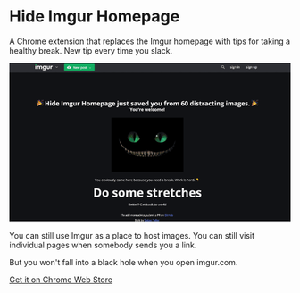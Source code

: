 # Hide Imgur Homepage

A Chrome extension that replaces the Imgur homepage with tips for taking a healthy break. New tip every time you slack.

![](https://raw.githubusercontent.com/Swizec/hide-imgur-homepage/master/howitworks.gif)

You can still use Imgur as a place to host images. You can still visit individual pages when somebody sends you a link.

But you won't fall into a black hole when you open imgur.com.

[Get it on Chrome Web Store](https://chrome.google.com/webstore/detail/ecoiiengjfepmmhifgcmianmamhpbnhe/publish-accepted)
